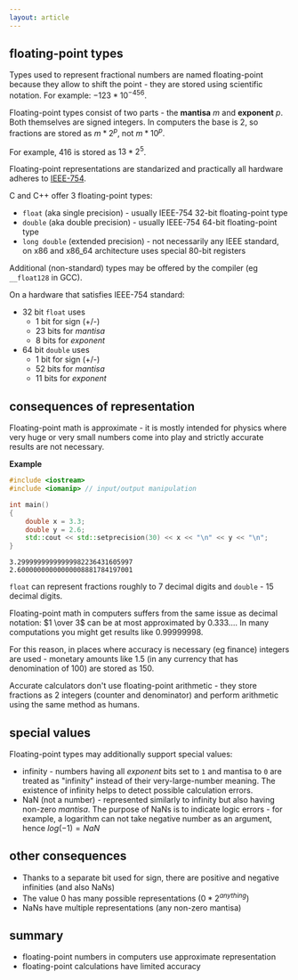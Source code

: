```yaml
---
layout: article
---
```


## floating-point types

Types used to represent fractional numbers are named floating-point because they allow to shift the point - they are stored using scientific notation. For example: $-123 * 10^{-456}$.

Floating-point types consist of two parts - the **mantisa** $m$ and **exponent** $p$. Both themselves are signed integers. In computers the base is 2, so fractions are stored as $m * 2^p$, not $m * 10^p$.

For example, $416$ is stored as $13 * 2^5$.

Floating-point representations are standarized and practically all hardware adheres to [IEEE-754](https://en.wikipedia.org/wiki/IEEE_754).

C and C++ offer 3 floating-point types:

- `float` (aka single precision) - usually IEEE-754 32-bit floating-point type
- `double` (aka double precision) - usually IEEE-754 64-bit floating-point type
- `long double` (extended precision) - not necessarily any IEEE standard, on x86 and x86_64 architecture uses special 80-bit registers

Additional (non-standard) types may be offered by the compiler (eg `__float128` in GCC).

On a hardware that satisfies IEEE-754 standard:

- 32 bit `float` uses
    - 1 bit for sign (+/-)
    - 23 bits for *mantisa*
    - 8 bits for *exponent*
- 64 bit `double` uses
    - 1 bit for sign (+/-)
    - 52 bits for *mantisa*
    - 11 bits for *exponent*

## consequences of representation

Floating-point math is approximate - it is mostly intended for physics where very huge or very small numbers come into play and strictly accurate results are not necessary.

**Example**

```c++
#include <iostream>
#include <iomanip> // input/output manipulation

int main()
{
    double x = 3.3;
    double y = 2.6;
    std::cout << std::setprecision(30) << x << "\n" << y << "\n";
}
```

~~~
3.29999999999999982236431605997
2.60000000000000008881784197001
~~~

`float` can represent fractions roughly to 7 decimal digits and `double` - 15 decimal digits.

Floating-point math in computers suffers from the same issue as decimal notation: $1 \over 3$ can be at most approximated by $0.333...$. In many computations you might get results like $0.99999998$.

For this reason, in places where accuracy is necessary (eg finance) integers are used - monetary amounts like $1.5$ (in any currency that has denomination of 100) are stored as $150$.

Accurate calculators don't use floating-point arithmetic - they store fractions as 2 integers (counter and denominator) and perform arithmetic using the same method as humans.

## special values

Floating-point types may additionally support special values:

- infinity - numbers having all *exponent* bits set to `1` and mantisa to `0` are treated as "infinity" instead of their very-large-number meaning. The existence of infinity helps to detect possible calculation errors.
- NaN (not a number) - represented similarly to infinity but also having non-zero *mantisa*. The purpose of NaNs is to indicate logic errors - for example, a logarithm can not take negative number as an argument, hence $log(-1) = NaN$

## other consequences

- Thanks to a separate bit used for sign, there are positive and negative infinities (and also NaNs)
- The value $0$ has many possible representations ($0 * 2^{anything}$)
- NaNs have multiple representations (any non-zero mantisa)

## summary

- floating-point numbers in computers use approximate representation
- floating-point calculations have limited accuracy
